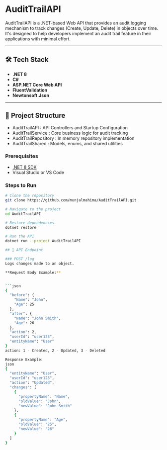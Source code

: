 # AuditTrailAPI

AuditTrailAPI is a .NET-based Web API that provides an audit logging mechanism to track changes (Create, Update, Delete) in objects over time. It's designed to help developers implement an audit trail feature in their applications with minimal effort.

---

## 🛠️ Tech Stack

- **.NET 8**
- **C#**
- **ASP.NET Core Web API**
- **FluentValidation**
- **Newtonsoft.Json**

---

## 📁 Project Structure
- AuditTrailAPI : API Controllers and Startup Configuration
- AuditTrailService : Core business logic for audit tracking
- AuditTrailRepository : In memory repository implementation
- AuditTrailShared : Models, enums, and shared utilities

### Prerequisites

- [.NET 8 SDK](https://dotnet.microsoft.com/en-us/download/dotnet/8.0)
- Visual Studio or VS Code

### Steps to Run

```bash
# Clone the repository
git clone https://github.com/munjalmahima/AuditTrailAPI.git

# Navigate to the project
cd AuditTrailAPI

# Restore dependencies
dotnet restore

# Run the API
dotnet run --project AuditTrailAPI

## 🚩 API Endpoint

### POST /log
Logs changes made to an object.

**Request Body Example:**


```json
{
  "before": {
    "Name": "John",
    "Age": 25
  },
  "after": {
    "Name": "John Smith",
    "Age": 26
  },
  "action": 2,
  "userId": "user123",
  "entityName": "User"
}
action: 1 - Created, 2 - Updated, 3 - Deleted

Response Example:
json
{
  "entityName": "User",
  "userId": "user123",
  "action": "Updated",
  "changes": [
    {
      "propertyName": "Name",
      "oldValue": "John",
      "newValue": "John Smith"
    },
    {
      "propertyName": "Age",
      "oldValue": "25",
      "newValue": "26"
    }
  ]
}
